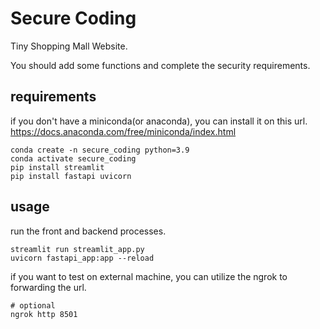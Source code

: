 # Secure Coding

Tiny Shopping Mall Website.

You should add some functions and complete the security requirements.

## requirements

if you don't have a miniconda(or anaconda), you can install it on this url.
https://docs.anaconda.com/free/miniconda/index.html

```
conda create -n secure_coding python=3.9
conda activate secure_coding
pip install streamlit
pip install fastapi uvicorn
```

## usage

run the front and backend processes.

```
streamlit run streamlit_app.py
uvicorn fastapi_app:app --reload
```

if you want to test on external machine, you can utilize the ngrok to forwarding the url.
```
# optional
ngrok http 8501
```
